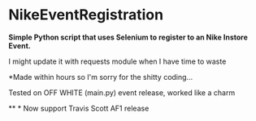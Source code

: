 # NikeEventRegistration

**Simple Python script that uses Selenium to register to an Nike Instore Event.**

I might update it with requests module when I have time to waste

*Made within hours so I'm sorry for the shitty coding...

Tested on OFF WHITE (main.py) event release, worked like a charm

** * Now support Travis Scott AF1 release 
